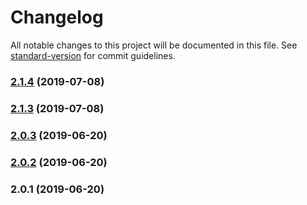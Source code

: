 # Changelog

All notable changes to this project will be documented in this file. See [standard-version](https://github.com/conventional-changelog/standard-version) for commit guidelines.

### [2.1.4](https://github.com/web-west/generate-soroban-training2/compare/v2.1.3...v2.1.4) (2019-07-08)



### [2.1.3](https://github.com/web-west/generate-soroban-training2/compare/v2.0.3...v2.1.3) (2019-07-08)



### [2.0.3](https://github.com/web-west/generate-soroban-training2/compare/v2.0.2...v2.0.3) (2019-06-20)



### [2.0.2](https://github.com/web-west/generate-soroban-training2/compare/v2.0.1...v2.0.2) (2019-06-20)



### 2.0.1 (2019-06-20)
